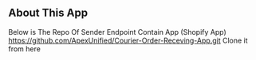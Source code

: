 ## About This App
 Below is The Repo Of Sender Endpoint  Contain App (Shopify App)  
https://github.com/ApexUnified/Courier-Order-Receving-App.git
Clone it from here

